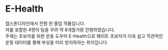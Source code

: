 # E-Health
캡스톤디자인에서 진행 한 졸업 작품입니다.<br>
저를 포함한 4명이 팀을 꾸려 약 8개월가량 진행하였습니다.<br>
주제는 초보자를 위한 운동 도우미 E-Health으로 웨이트 초보자가 더욱 쉽고 직관적인 운동 데이터를 통해 부상을 미리 방지하자는 취지입니다.

